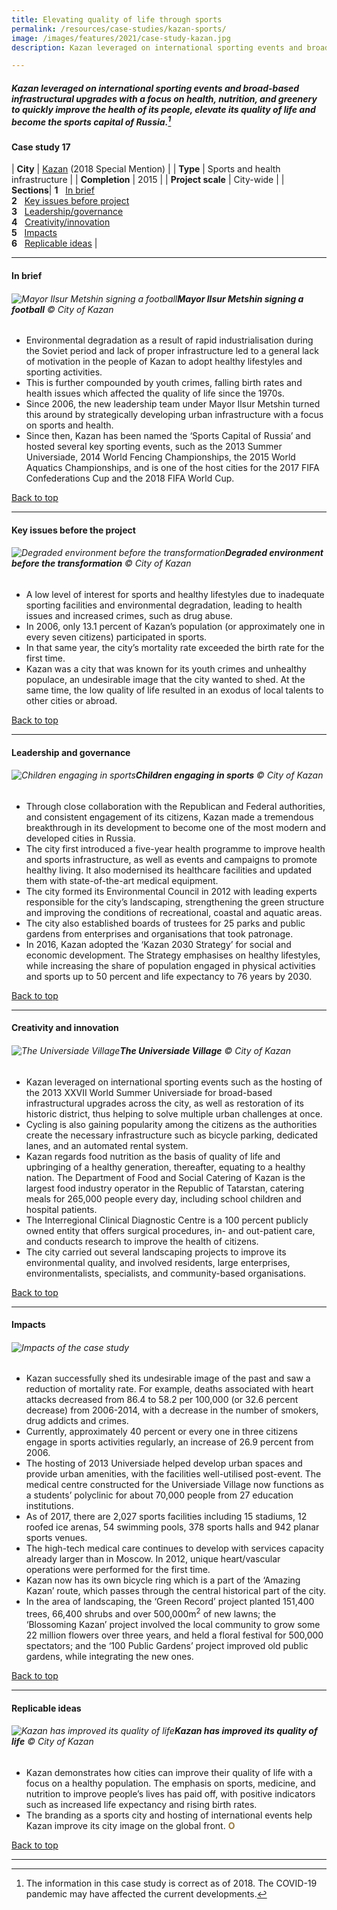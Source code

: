 ```yaml
---
title: Elevating quality of life through sports
permalink: /resources/case-studies/kazan-sports/
image: /images/features/2021/case-study-kazan.jpg
description: Kazan leveraged on international sporting events and broad-based infrastructural upgrades with a focus on health, nutrition, and greenery to quickly improve the health of its people, elevate its quality of life and become the sports capital of Russia.

---
```


##### Kazan leveraged on international sporting events and broad-based infrastructural upgrades with a focus on health, nutrition, and greenery to quickly improve the health of its people, elevate its quality of life and become the sports capital of Russia.[^1] 


#### **Case study 17**

| **City** | [Kazan](/kazan/) (2018 Special Mention) |
| **Type** | Sports and health infrastructure |
| **Completion** | 2015 |
| **Project scale** | City-wide |
| **Sections**| **1** &nbsp; [In brief](#in-brief) <br> **2** &nbsp; [Key issues before project](#key-issues-before-the-project) <br> **3** &nbsp; [Leadership/governance](#leadership-and-governance) <br> **4** &nbsp; [Creativity/innovation](#creativity-and-innovation) <br> **5** &nbsp; [Impacts](#impacts) <br> **6** &nbsp; [Replicable ideas](#replicable-ideas) |

---

#### **In brief**

###### ![Mayor Ilsur Metshin signing a football](/images/features/2021/mayor-sports.jpg/)**Mayor Ilsur Metshin signing a football** © City of Kazan

- Environmental degradation as a result of rapid industrialisation during the Soviet period and lack of proper infrastructure led to a general lack of motivation in the people of Kazan to adopt healthy lifestyles and sporting activities. 
- This is further compounded by youth crimes, falling birth rates and health issues which affected the quality of life since the 1970s. 
- Since 2006, the new leadership team under Mayor Ilsur Metshin turned this around by strategically developing urban infrastructure with a focus on sports and health. 
- Since then, Kazan has been named the ‘Sports Capital of Russia’ and hosted several key sporting events, such as the 2013 Summer Universiade, 2014 World Fencing Championships, the 2015 World Aquatics Championships, and is one of the host cities for the 2017 FIFA Confederations Cup and the 2018 FIFA World Cup.  

[Back to top](#case-study-17)
 
---

#### **Key issues before the project**

###### ![Degraded environment before the transformation](/images/features/2021/bulak-river-before.jpg/)**Degraded environment before the transformation** © City of Kazan

- A low level of interest for sports and healthy lifestyles due to inadequate sporting facilities and environmental degradation, leading to health issues and increased crimes, such as drug abuse.
- In 2006, only 13.1 percent of Kazan’s population (or approximately one in every seven citizens) participated in sports.
- In that same year, the city’s mortality rate exceeded the birth rate for the first time.
- Kazan was a city that was known for its youth crimes and unhealthy populace, an undesirable image that the city wanted to shed. At the same time, the low quality of life resulted in an exodus of local talents to other cities or abroad.

[Back to top](#case-study-17)

---

#### **Leadership and governance**

###### ![Children engaging in sports](/images/features/2021/sports-kazan.jpg/)**Children engaging in sports** © City of Kazan

- Through close collaboration with the Republican and Federal authorities, and consistent engagement of its citizens, Kazan made a tremendous breakthrough in its development to become one of the most modern and developed cities in Russia. 
- The city first introduced a five-year health programme to improve health and sports infrastructure, as well as events and campaigns to promote healthy living. It also modernised its healthcare facilities and updated them with state-of-the-art medical equipment. 
- The city formed its Environmental Council in 2012 with leading experts responsible for the city’s landscaping, strengthening the green structure and improving the conditions of recreational, coastal and aquatic areas. 
- The city also established boards of trustees for 25 parks and public gardens from enterprises and organisations that took patronage. 
- In 2016, Kazan adopted the ‘Kazan 2030 Strategy’ for social and economic development. The Strategy emphasises on healthy lifestyles, while increasing the share of population engaged in physical activities and sports up to 50 percent and life expectancy to 76 years by 2030. 

[Back to top](#case-study-17)

---

#### **Creativity and innovation**

###### ![The Universiade Village](/images/features/2021/universiade-village.jpg/)**The Universiade Village** © City of Kazan

- Kazan leveraged on international sporting events such as the hosting of the 2013 XXVII World Summer Universiade for broad-based infrastructural upgrades across the city, as well as restoration of its historic district, thus helping to solve multiple urban challenges at once. 
- Cycling is also gaining popularity among the citizens as the authorities create the necessary infrastructure such as bicycle parking, dedicated lanes, and an automated rental system. 
- Kazan regards food nutrition as the basis of quality of life and upbringing of a healthy generation, thereafter, equating to a healthy nation. The Department of Food and Social Catering of Kazan is the largest food industry operator in the Republic of Tatarstan, catering meals for 265,000 people every day, including school children and hospital patients. 
- The Interregional Clinical Diagnostic Centre is a 100 percent publicly owned entity that offers surgical procedures, in- and out-patient care, and conducts research to improve the health of citizens.
- The city carried out several landscaping projects to improve its environmental quality, and involved residents, large enterprises, environmentalists, specialists, and community-based organisations. 

[Back to top](#case-study-17)

---

#### **Impacts**

###### ![Impacts of the case study](/images/features/2021/kazan-impacts.png/)

- Kazan successfully shed its undesirable image of the past and saw a reduction of mortality rate. For example, deaths associated with heart attacks decreased from 86.4 to 58.2 per 100,000 (or 32.6 percent decrease) from 2006-2014, with a decrease in the number of smokers, drug addicts and crimes.
- Currently, approximately 40 percent or every one in three citizens engage in sports activities regularly, an increase of 26.9 percent from 2006. 
- The hosting of 2013 Universiade helped develop urban spaces and provide urban amenities, with the facilities well-utilised post-event. The medical centre constructed for the Universiade Village now functions as a students’ polyclinic for about 70,000 people from 27 education institutions. 
- As of 2017, there are 2,027 sports facilities including 15 stadiums, 12 roofed ice arenas, 54 swimming pools, 378 sports halls and 942 planar sports venues. 
- The high-tech medical care continues to develop with services capacity already larger than in Moscow. In 2012, unique heart/vascular operations were performed for the first time. 
- Kazan now has its own bicycle ring which is a part of the ‘Amazing Kazan’ route, which passes through the central historical part of the city. 
- In the area of landscaping, the ‘Green Record’ project planted 151,400 trees, 66,400 shrubs and over 500,000m<sup>2</sup> of new lawns; the ‘Blossoming Kazan’ project involved the local community to grow some 22 million flowers over three years, and held a floral festival for 500,000 spectators; and the ‘100 Public Gardens’ project improved old public gardens, while integrating the new ones.

[Back to top](#case-study-17)

---

#### **Replicable ideas**

###### ![Kazan has improved its quality of life](/images/features/2021/bulak-river.jpg/)**Kazan has improved its quality of life** © City of Kazan

- Kazan demonstrates how cities can improve their quality of life with a focus on a healthy population. The emphasis on sports, medicine, and nutrition to improve people’s lives has paid off, with positive indicators such as increased life expectancy and rising birth rates. 
- The branding as a sports city and hosting of international events help Kazan improve its city image on the global front. **<font color="#967942">O</font>**

[Back to top](#case-study-17)

---

[^1]: The information in this case study is correct as of 2018. The COVID-19 pandemic may have affected the current developments. 

